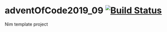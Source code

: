 # adventOfCode2019_09 [![Build Status](https://travis-ci.org/lguzzon-NIM/adventOfCode2019_09.svg?branch=master)](https://travis-ci.org/lguzzon-NIM/adventOfCode2019_09)

Nim template project
